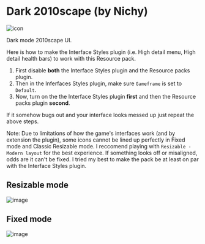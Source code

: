 # Dark 2010scape (by Nichy)

![icon](https://user-images.githubusercontent.com/72536899/130370209-704232c9-5909-41e8-9699-e8e1401bbacf.png)

Dark mode 2010scape UI. 

Here is how to make the Interface Styles plugin (i.e. High detail menu, High detail health bars) to work with this Resource pack.
1. First disable **both** the Interface Styles plugin and the Resource packs plugin. 
2. Then in the Inferfaces Styles plugin, make sure  `Gameframe` is set to `Default`.
3. Now, turn on the the Interface Styles plugin **first** and then the Resource packs plugin **second**. 

If it somehow bugs out and your interface looks messed up just repeat the above steps.

Note: Due to limitations of how the game's interfaces work (and by extension the plugin), some icons cannot be lined up perfectly in Fixed mode and Classic Resizable mode. I reccomend playing with `Resizable - Modern layout` for the best experience. If something looks off or misaligned, odds are it can't be fixed. I tried my best to make the pack be at least on par with the Interface Styles plugin.
 
## Resizable mode
![image](https://user-images.githubusercontent.com/72536899/130370139-70d58fa4-0680-45d3-ac06-7f0f68c45ca4.png)

## Fixed mode
![image](https://user-images.githubusercontent.com/72536899/130370141-a57dff18-4247-4403-bac3-b5011bf973c0.png)

